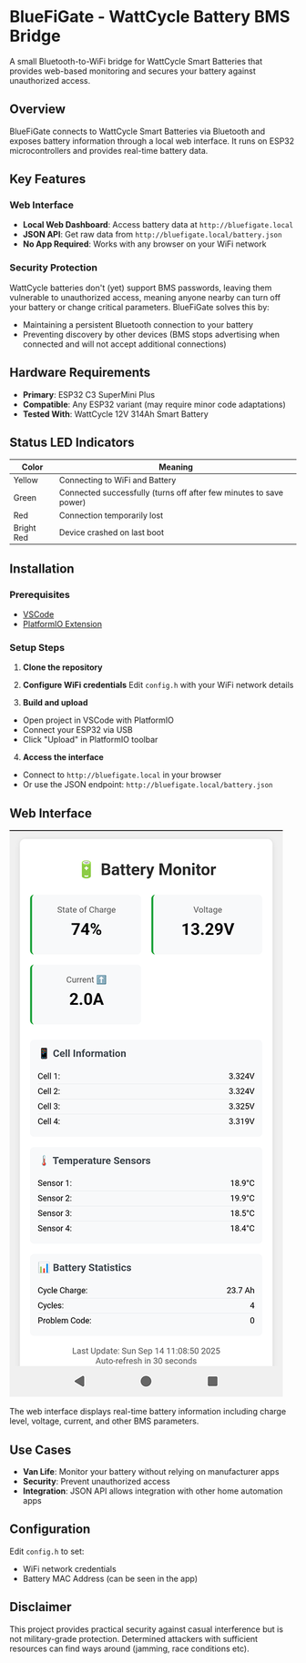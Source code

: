 # BlueFiGate - WattCycle Battery BMS Bridge

A small Bluetooth-to-WiFi bridge for WattCycle Smart Batteries that provides web-based monitoring and secures your battery against unauthorized access.

## Overview

BlueFiGate connects to WattCycle Smart Batteries via Bluetooth and exposes battery information through a local web interface. It runs on ESP32 microcontrollers and provides real-time battery data.

## Key Features

### Web Interface
- **Local Web Dashboard**: Access battery data at `http://bluefigate.local`
- **JSON API**: Get raw data from `http://bluefigate.local/battery.json`
- **No App Required**: Works with any browser on your WiFi network

### Security Protection
WattCycle batteries don't (yet) support BMS passwords, leaving them vulnerable to unauthorized access, meaning anyone nearby can turn off your battery or change critical parameters. BlueFiGate solves this by:
- Maintaining a persistent Bluetooth connection to your battery
- Preventing discovery by other devices (BMS stops advertising when connected and will not accept additional connections)

## Hardware Requirements

- **Primary**: ESP32 C3 SuperMini Plus
- **Compatible**: Any ESP32 variant (may require minor code adaptations)
- **Tested With**: WattCycle 12V 314Ah Smart Battery

## Status LED Indicators

| Color | Meaning |
|-------|---------|
| Yellow | Connecting to WiFi and Battery |
| Green | Connected successfully (turns off after few minutes to save power) |
| Red | Connection temporarily lost |
| Bright Red | Device crashed on last boot |

## Installation

### Prerequisites
- [VSCode](https://code.visualstudio.com/)
- [PlatformIO Extension](https://platformio.org/install/ide?install=vscode)

### Setup Steps

1. **Clone the repository**
2. **Configure WiFi credentials**
Edit `config.h` with your WiFi network details

3. **Build and upload**
- Open project in VSCode with PlatformIO
- Connect your ESP32 via USB
- Click "Upload" in PlatformIO toolbar

4. **Access the interface**
- Connect to `http://bluefigate.local` in your browser
- Or use the JSON endpoint: `http://bluefigate.local/battery.json`

## Web Interface

![Web Interface Screenshot](images/screenshot.png)

The web interface displays real-time battery information including charge level, voltage, current, and other BMS parameters.

## Use Cases

- **Van Life**: Monitor your battery without relying on manufacturer apps
- **Security**: Prevent unauthorized access
- **Integration**: JSON API allows integration with other home automation apps

## Configuration

Edit `config.h` to set:
- WiFi network credentials
- Battery MAC Address (can be seen in the app)

## Disclaimer

This project provides practical security against casual interference but is not military-grade protection. Determined attackers with sufficient resources can find ways around (jamming, race conditions etc).